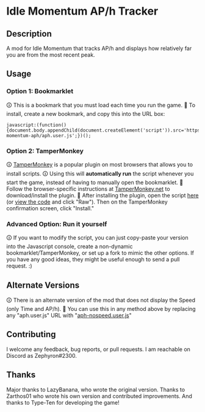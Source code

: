 # Idle Momentum AP/h Tracker
## Description
A mod for Idle Momentum that tracks AP/h and displays how relatively far you are from the most recent peak.
## Usage
### Option 1: Bookmarklet
🛈 This is a bookmark that you must load each time you run the game.
🔨 To install, create a new bookmark, and copy this into the URL box:
```
javascript:(function(){document.body.appendChild(document.createElement('script')).src='https://zephyron1237.github.io/idle-momentum-aph/aph.user.js';})();
```

### Option 2: TamperMonkey
🛈 [TamperMonkey](https://www.tampermonkey.net/) is a popular plugin on most browsers that allows you to install scripts.
🛈 Using this will **automatically run** the script whenever you start the game, instead of having to manually open the bookmarklet.
🔨 Follow the browser-specific instructions at [TamperMonkey.net](https://www.tampermonkey.net/) to download/install the plugin.
🔨 After installing the plugin, open the script [here](https://github.com/zephyron1237/idle-momentum-aph/raw/master/aph.user.js) (or [view the code](https://github.com/zephyron1237/idle-momentum-aph/blob/master/aph.user.js) and click "Raw").  Then on the TamperMonkey confirmation screen, click "Install."

### Advanced Option: Run it yourself
🛈 If you want to modify the script, you can just copy-paste your version into the Javascript console, create a non-dynamic bookmarklet/TamperMonkey, or set up a fork to mimic the other options.  If you have any good ideas, they might be useful enough to send a pull request. :)

## Alternate Versions
🛈 There is an alternate version of the mod that does not display the Speed (only Time and AP/h).
🔨 You can use this in any method above by replacing any "aph.user.js" URL with "[aph-nospeed.user.js](https://zephyron1237.github.io/idle-momentum-aph/aph-nospeed.user.js)"

## Contributing
I welcome any feedback, bug reports, or pull requests.  I am reachable on Discord as Zephyron#2300.

## Thanks
Major thanks to LazyBanana, who wrote the original version.  Thanks to Zarthos01 who wrote his own version and contributed improvements.  And thanks to Type-Ten for developing the game!